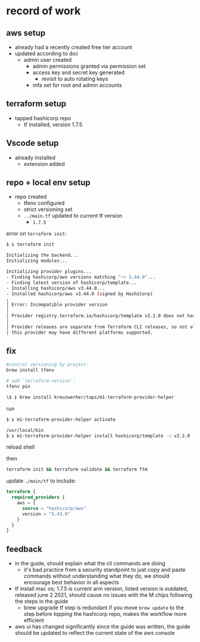 # record of work

## aws setup

- already had a recently created free tier account
- updated according to doc
  - admin user created
    - admin permissions granted via permission set
    - access key and secret key generated
      - revisit to auto rotating keys
    - mfa set for root and admin accounts

## terraform setup

- tapped hashicorp repo
  - tf installed, version 1.7.5

## Vscode setup

- already installed
  - extension added

## repo + local env setup

- repo created
  - tfenv configured
  - strict versioning set
  - `../main.tf` updated to current tf version
    - `1.7.5`

error on `terraform init`:

```sh
$ ❯ terraform init

Initializing the backend...
Initializing modules...

Initializing provider plugins...
- Finding hashicorp/aws versions matching "~> 3.44.0"...
- Finding latest version of hashicorp/template...
- Installing hashicorp/aws v3.44.0...
- Installed hashicorp/aws v3.44.0 (signed by HashiCorp)
╷
│ Error: Incompatible provider version
│
│ Provider registry.terraform.io/hashicorp/template v2.2.0 does not have a package available for your current platform, darwin_arm64.
│
│ Provider releases are separate from Terraform CLI releases, so not all providers are available for all platforms. Other versions of
│ this provider may have different platforms supported.
```

## fix

```sh
#control versioning by project:
brew install tfenv

# add `terraform-version`:
tfenv pin
```

```sh
\$ ❯ brew install kreuzwerker/taps/m1-terraform-provider-helper
```

run

```sh
$ ❯ m1-terraform-provider-helper activate

/usr/local/bin
$ ❯ m1-terraform-provider-helper install hashicorp/template -v v2.2.0
```

reload shell

then

```sh
terraform init && terraform validate && terraform ftm
```

update `./main/tf` to include:

```tf
terraform {
  required_providers {
    aws = {
      source = "hashicorp/aws"
      version = "5.43.0"
    }
  }
}
```

<!-- ## codespaces

- created codespace
  - add config
  - add dotenv -->

## feedback

- in the guide, should explain what the cli commands are doing
  - it's bad practice from a security standpoint to just copy and paste commands without understanding what they do, we should encourage best behavior in all aspects
- tf install mac os; 1.7.5 is current arm version, listed version is outdated, released june 2 2021, should cause no issues with the M chips following the steps in the guide
  - brew upgrade tf step is redundant if you move `brew update` to the step before *tapping* the hashicorp repo, makes the workflow more efficient
- aws ui has changed significantly since the guide was written, the guide should be updated to reflect the current state of the aws console
